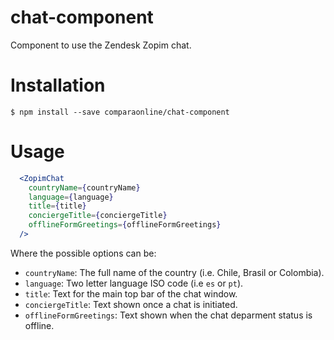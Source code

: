 chat-component
==============

Component to use the Zendesk Zopim chat.

# Installation
```
$ npm install --save comparaonline/chat-component
```

# Usage

```jsx
  <ZopimChat
    countryName={countryName}
    language={language}
    title={title}
    conciergeTitle={conciergeTitle}
    offlineFormGreetings={offlineFormGreetings}
  />
```

Where the possible options can be:

* `countryName`: The full name of the country (i.e. Chile, Brasil or Colombia).
* `language`: Two letter language ISO code (i.e `es` or `pt`).
* `title`: Text for the main top bar of the chat window.
* `conciergeTitle`: Text shown once a chat is initiated.
* `offlineFormGreetings`: Text shown when the chat deparment status is offline.
